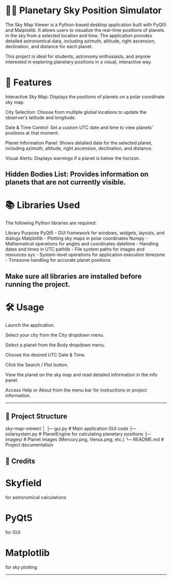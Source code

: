 # 📡🌌 Planetary Sky Position Simulator

The Sky Map Viewer is a Python-based desktop application built with PyQt5 and Matplotlib. It allows users to visualize the real-time positions of planets in the sky from a selected location and time. The application provides detailed astronomical data, including azimuth, altitude, right ascension, declination, and distance for each planet.

This project is ideal for students, astronomy enthusiasts, and anyone interested in exploring planetary positions in a visual, interactive way.


# 🚀 Features

Interactive Sky Map: Displays the positions of planets on a polar coordinate sky map.

City Selection: Choose from multiple global locations to update the observer’s latitude and longitude.

Date & Time Control: Set a custom UTC date and time to view planets’ positions at that moment.

Planet Information Panel: Shows detailed data for the selected planet, including azimuth, altitude, right ascension, declination, and distance.

Visual Alerts: Displays warnings if a planet is below the horizon.

Hidden Bodies List: Provides information on planets that are not currently visible.
----------
# 📚 Libraries Used

The following Python libraries are required:

Library	Purpose
PyQt5	         - GUI framework for windows, widgets, layouts, and dialogs
Matplotlib	    - Plotting sky maps in polar coordinates
Numpy	         - Mathematical operations for angles and coordinates
datetime	      - Handling dates and times in UTC
pathlib	       - File system paths for images and resources
sys	           - System-level operations for application execution
timezone	      - Timezone handling for accurate planet positions

Make sure all libraries are installed before running the project.
----------
# 🛠 Usage

Launch the application.

Select your city from the City dropdown menu.

Select a planet from the Body dropdown menu.

Choose the desired UTC Date & Time.

Click the Search / Plot button.

View the planet on the sky map and read detailed information in the info panel.

Access Help or About from the menu bar for instructions or project information.

-----
## 📂 Project Structure

sky-map-viewer/
│
├─ gui.py               # Main application GUI code
├─ solarsystem.py       # PlanetEngine for calculating planetary positions
├─ images/              # Planet images (Mercury.png, Venus.png, etc.)
└─ README.md            # Project documentation



## 🙌 Credits

# Skyfield
 for astronomical calculations

# PyQt5
 for GUI

# Matplotlib
 for sky plotting

 ---------




